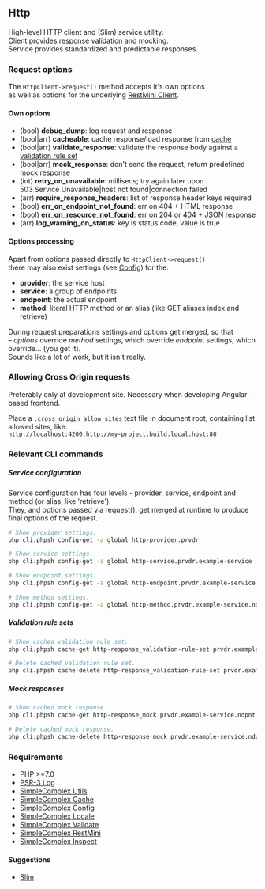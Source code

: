 ## Http ##

High-level HTTP client and (Slim) service utility.  
Client provides response validation and mocking.  
Service provides standardized and predictable responses.

### Request options ###

The ```HttpClient->request()``` method accepts it's own options  
as well as options for the underlying [RestMini Client](https://github.com/simplecomplex/restmini#client-options).

#### Own options ####

- (bool) **debug_dump**: log request and response
- (bool|arr) **cacheable**: cache response/load response from [cache](https://github.com/simplecomplex/php-cache)
- (bool|arr) **validate_response**: validate the response body against a [validation rule set](https://github.com/simplecomplex/php-validate)
- (bool|arr) **mock_response**: don't send the request, return predefined mock response
- (int) **retry_on_unavailable**: millisecs; try again later upon  
     503 Service Unavailable|host not found|connection failed
- (arr) **require_response_headers**: list of response header keys required
- (bool) **err_on_endpoint_not_found**: err on 404 + HTML response
- (bool) **err_on_resource_not_found**: err on 204 or 404 + JSON response
- (arr) **log_warning_on_status**: key is status code, value is true

#### Options processing ####

Apart from options passed directly to ```HttpClient->request()```  
there may also exist settings (see [Config](https://github.com/simplecomplex/php-config)) for the:
- **provider**: the service host
- **service**: a group of endpoints
- **endpoint**: the actual endpoint
- **method**: literal HTTP method or an alias (like GET aliases index and retrieve)

During request preparations settings and options get merged, so that  
– _options_ override _method_ settings, which override _endpoint_ settings, which override... (you get it).  
Sounds like a lot of work, but it isn't really.


### Allowing Cross Origin requests ###

Preferably only at development site. Necessary when developing Angular-based frontend.

Place a ```.cross_origin_allow_sites``` text file in document root, containing list allowed sites, like:  
```http://localhost:4200,http://my-project.build.local.host:80```

### Relevant CLI commands ###

##### Service configuration #####

Service configuration has four levels - provider, service, endpoint and method (or alias, like 'retrieve').  
They, and options passed via request(), get merged at runtime to produce final options of the request.
```bash
# Show provider settings.
php cli.phpsh config-get -a global http-provider.prvdr

# Show service settings.
php cli.phpsh config-get -a global http-service.prvdr.example-service

# Show endpoint settings.
php cli.phpsh config-get -a global http-endpoint.prvdr.example-service.ndpnt

# Show method settings.
php cli.phpsh config-get -a global http-method.prvdr.example-service.ndpnt.GET
```

##### Validation rule sets #####

```bash
# Show cached validation rule set.
php cli.phpsh cache-get http-response_validation-rule-set prvdr.example-service.ndpnt.GET

# Delete cached validation rule set.
php cli.phpsh cache-delete http-response_validation-rule-set prvdr.example-service.ndpnt.GET
```

##### Mock responses #####

```bash
# Show cached mock response.
php cli.phpsh cache-get http-response_mock prvdr.example-service.ndpnt.GET

# Delete cached mock response.
php cli.phpsh cache-delete http-response_mock prvdr.example-service.ndpnt.GET
```

### Requirements ###

- PHP >=7.0
- [PSR-3 Log](https://github.com/php-fig/log)
- [SimpleComplex Utils](https://github.com/simplecomplex/php-utils)
- [SimpleComplex Cache](https://github.com/simplecomplex/php-cache)
- [SimpleComplex Config](https://github.com/simplecomplex/php-config)
- [SimpleComplex Locale](https://github.com/simplecomplex/php-locale)
- [SimpleComplex Validate](https://github.com/simplecomplex/php-validate)
- [SimpleComplex RestMini](https://github.com/simplecomplex/restmini)
- [SimpleComplex Inspect](https://github.com/simplecomplex/inspect)

#### Suggestions ####
- [Slim](https://github.com/slimphp/Slim) 
